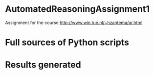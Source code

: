 # AutomatedReasoningAssignment1
Assignment for the course http://www.win.tue.nl/~hzantema/ar.html

# Full sources of Python scripts
# Results generated
 

